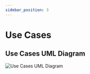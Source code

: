 ```yaml
---
sidebar_position: 3
---
```


# Use Cases

## Use Cases UML Diagram

![Use Cases UML Diagram](/img/use-cases.png)

